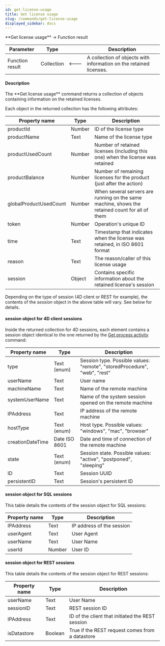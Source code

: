 ```yaml
---
id: get-license-usage
title: Get license usage
slug: /commands/get-license-usage
displayed_sidebar: docs
---
```


<!--REF #_command_.Get license usage.Syntax-->**Get license usage** -> Function result<!-- END REF-->
<!--REF #_command_.Get license usage.Params-->
| Parameter | Type |  | Description |
| --- | --- | --- | --- |
| Function result | Collection | &#x1F850; | A collection of objects with information on the retained licenses. |

<!-- END REF-->

#### Description 

<!--REF #_command_.Get license usage.Summary-->The **Get license usage** command returns a collection of objects containing information on the retained licenses.<!-- END REF-->

Each object in the returned collection has the following attributes:

| **Property name**      | **Type** | **Description**                                                                                |
| ---------------------- | -------- | ---------------------------------------------------------------------------------------------- |
| productId              | Number   | ID of the license type                                                                         |
| productName            | Text     | Name of the license type                                                                       |
| productUsedCount       | Number   | Number of retained licenses (including this one) when the license was retained                 |
| productBalance         | Number   | Number of remaining licenses for the product (just after the action)                           |
| globalProductUsedCount | Number   | When several servers are running on the same machine, shows the retained count for all of them |
| token                  | Number   | Operation's unique ID                                                                          |
| time                   | Text     | Timestamp that indicates when the license was retained, in ISO 8601 format                     |
| reason                 | Text     | The reason/caller of this license usage                                                        |
| session                | Object   | Contains specific information about the retained license's session                             |

Depending on the type of session (4D client or REST for example), the contents of the *session* object in the above table will vary. See below for details.

#### session object for 4D client sessions 

Inside the returned collection for 4D sessions, each element contains a session object identical to the one returned by the [Get process activity](get-process-activity.md) command:

| **Property name** | **Type**      | **Description**                                                           |
| ----------------- | ------------- | ------------------------------------------------------------------------- |
| type              | Text (enum)   | Session type. Possible values: "remote", "storedProcedure", "web", "rest" |
| userName          | Text          | User name                                                                 |
| machineName       | Text          | Name of the remote machine                                                |
| systemUserName    | Text          | Name of the system session opened on the remote machine                   |
| IPAddress         | Text          | IP address of the remote machine                                          |
| hostType          | Text (enum)   | Host type. Possible values: "windows", "mac", "browser"                   |
| creationDateTime  | Date ISO 8601 | Date and time of connection of the remote machine                         |
| state             | Text (enum)   | Session state. Possible values: "active", "postponed", "sleeping"         |
| ID                | Text          | Session UUID                                                              |
| persistentID      | Text          | Session's persistent ID                                                   |

#### session object for SQL sessions 

This table details the contents of the session object for SQL sessions:

| **Property name** | **Type** | **Description**           |
| ----------------- | -------- | ------------------------- |
| IPAddress         | Text     | IP address of the session |
| userAgent         | Text     | User Agent                |
| userName          | Text     | User Name                 |
| userId            | Number   | User ID                   |

#### session object for REST sessions 

This table details the contents of the session object for REST sessions:

| **Property name** | **Type** | **Description**                                  |
| ----------------- | -------- | ------------------------------------------------ |
| userName          | Text     | User Name                                        |
| sessionID         | Text     | REST session ID                                  |
| IPAddress         | Text     | ID of the client that initiated the REST session |
| isDatastore       | Boolean  | True if the REST request comes from a datastore  |
